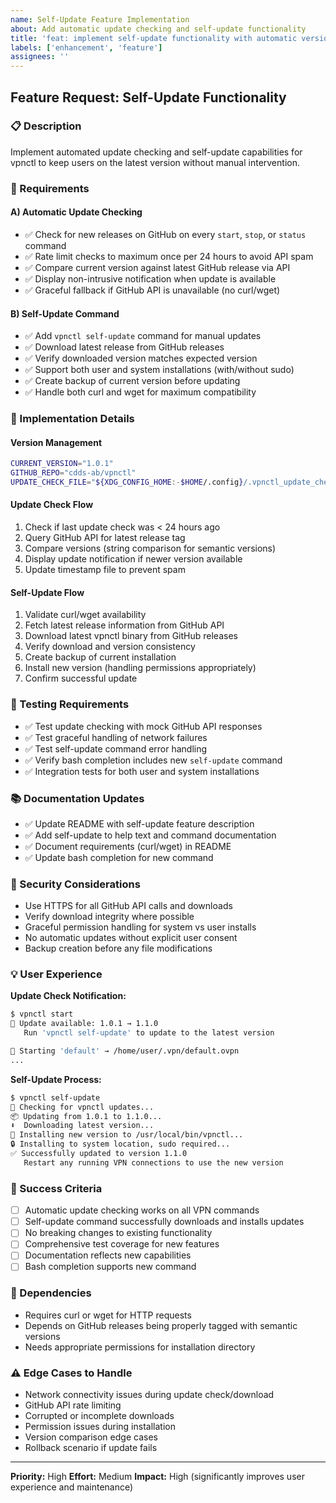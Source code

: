 ```yaml
---
name: Self-Update Feature Implementation  
about: Add automatic update checking and self-update functionality
title: 'feat: implement self-update functionality with automatic version checking'
labels: ['enhancement', 'feature']
assignees: ''
---
```


## Feature Request: Self-Update Functionality

### 📋 Description
Implement automated update checking and self-update capabilities for vpnctl to keep users on the latest version without manual intervention.

### 🎯 Requirements

#### A) Automatic Update Checking
- ✅ Check for new releases on GitHub on every `start`, `stop`, or `status` command
- ✅ Rate limit checks to maximum once per 24 hours to avoid API spam  
- ✅ Compare current version against latest GitHub release via API
- ✅ Display non-intrusive notification when update is available
- ✅ Graceful fallback if GitHub API is unavailable (no curl/wget)

#### B) Self-Update Command
- ✅ Add `vpnctl self-update` command for manual updates
- ✅ Download latest release from GitHub releases
- ✅ Verify downloaded version matches expected version
- ✅ Support both user and system installations (with/without sudo)
- ✅ Create backup of current version before updating
- ✅ Handle both curl and wget for maximum compatibility

### 🔧 Implementation Details

#### Version Management
```bash
CURRENT_VERSION="1.0.1"
GITHUB_REPO="cdds-ab/vpnctl"
UPDATE_CHECK_FILE="${XDG_CONFIG_HOME:-$HOME/.config}/.vpnctl_update_check"
```

#### Update Check Flow
1. Check if last update check was < 24 hours ago
2. Query GitHub API for latest release tag
3. Compare versions (string comparison for semantic versions)
4. Display update notification if newer version available
5. Update timestamp file to prevent spam

#### Self-Update Flow  
1. Validate curl/wget availability
2. Fetch latest release information from GitHub API
3. Download latest vpnctl binary from GitHub releases
4. Verify download and version consistency
5. Create backup of current installation
6. Install new version (handling permissions appropriately)
7. Confirm successful update

### 🧪 Testing Requirements

- ✅ Test update checking with mock GitHub API responses
- ✅ Test graceful handling of network failures
- ✅ Test self-update command error handling
- ✅ Verify bash completion includes new `self-update` command
- ✅ Integration tests for both user and system installations

### 📚 Documentation Updates

- ✅ Update README with self-update feature description
- ✅ Add self-update to help text and command documentation
- ✅ Document requirements (curl/wget) in README
- ✅ Update bash completion for new command

### 🔐 Security Considerations

- Use HTTPS for all GitHub API calls and downloads
- Verify download integrity where possible
- Graceful permission handling for system vs user installs
- No automatic updates without explicit user consent
- Backup creation before any file modifications

### 💡 User Experience

**Update Check Notification:**
```bash
$ vpnctl start
🔄 Update available: 1.0.1 → 1.1.0
   Run 'vpnctl self-update' to update to the latest version

🚀 Starting 'default' → /home/user/.vpn/default.ovpn
...
```

**Self-Update Process:**
```bash
$ vpnctl self-update
🔄 Checking for vpnctl updates...
📦 Updating from 1.0.1 to 1.1.0...
⬇️  Downloading latest version...
🔧 Installing new version to /usr/local/bin/vpnctl...
🔒 Installing to system location, sudo required...
✅ Successfully updated to version 1.1.0
   Restart any running VPN connections to use the new version
```

### 🎯 Success Criteria

- [ ] Automatic update checking works on all VPN commands
- [ ] Self-update command successfully downloads and installs updates
- [ ] No breaking changes to existing functionality
- [ ] Comprehensive test coverage for new features
- [ ] Documentation reflects new capabilities
- [ ] Bash completion supports new command

### 🔗 Dependencies

- Requires curl or wget for HTTP requests
- Depends on GitHub releases being properly tagged with semantic versions
- Needs appropriate permissions for installation directory

### ⚠️ Edge Cases to Handle

- Network connectivity issues during update check/download
- GitHub API rate limiting
- Corrupted or incomplete downloads
- Permission issues during installation
- Version comparison edge cases
- Rollback scenario if update fails

---

**Priority:** High
**Effort:** Medium
**Impact:** High (significantly improves user experience and maintenance)